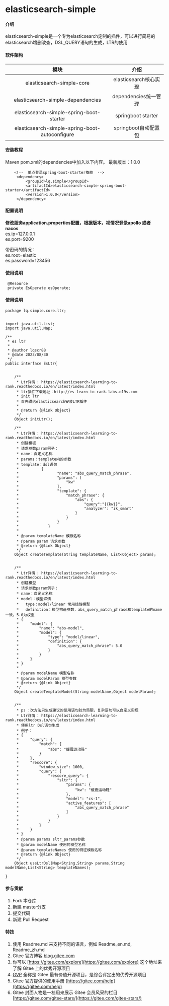 # elasticsearch-simple

#### 介绍
elasticsearch-simple是一个专为elasticsearch定制的插件，可以进行简易的elasticsearch增删改查，DSL_QUERY语句的生成，LTR的使用
#### 软件架构
|                      模块                      |         介绍          |
| :--------------------------------------------: | :-------------------: |
|           elasticsearch-simple-core            | elasticsearch核心实现 |
|       elasticsearch-simple-dependencies        | dependencies统一管理  |
|    elasticsearch-simple-spring-boot-starter    |  springboot starter   |
| elasticsearch-simple-spring-boot-autoconfigure | springboot自动配置包  |

#### 安装教程

Maven
pom.xml的dependencies中加入以下内容。
最新版本：1.0.0
```
    <!--  单点登录spring-boot-starter依赖  -->
     <dependency>
         <groupId>lq.simple</groupId>
         <artifactId>elasticsearch-simple-spring-boot-starter</artifactId>
         <version>1.0.0</version>
     </dependency>
```

#### 配置说明
**修改服务application.properties配置，根据版本，视情况登录apollo 或者 nacos**   
es.ip=127.0.0.1  
es.port=9200  

带密码的情况：  
es.root=elastic  
es.password=123456  

#### 使用说明

```
 @Resource
 private EsOperate esOperate;
```

#### 使用说明

```
package lq.simple.core.ltr;


import java.util.List;
import java.util.Map;

/**
 * es ltr
 *
 * @author lqscr88
 * @date 2023/08/30
 */
public interface EsLtr{


    /**
     * Ltr详情： https://elasticsearch-learning-to-rank.readthedocs.io/en/latest/index.html
     * ltr插件下载地址：http://es-learn-to-rank.labs.o19s.com
     * init ltr
     * 首先得给elasticsearch安装LTR插件
     *
     * @return {@link Object}
     */
    Object initLtr();

    /**
     * Ltr详情： https://elasticsearch-learning-to-rank.readthedocs.io/en/latest/index.html
     * 创建模板
     * 请求参数param例子：
     * name：自定义名称
     * params：template内的参数
     * template：dsl语句
     *          {
     *                 "name": "abs_query_match_phrase",
     *                 "params": [
     *                     "kw"
     *                 ],
     *                 "template": {
     *                     "match_phrase": {
     *                         "abs": {
     *                             "query":"{{kw}}",
     *                             "analyzer": "ik_smart"
     *                         }
     *                     }
     *                 }
     *             }
     *
     * @param templateName 模板名称
     * @param param 请求参数
     * @return {@link Object}
     */
    Object createTemplate(String templateName, List<Object> param);


    /**
     * Ltr详情： https://elasticsearch-learning-to-rank.readthedocs.io/en/latest/index.html
     * 创建模型
     * 请求参数param例子：
     * name：自定义名称
     * model：模型详情
     *   type：model/linear 常用线性模型
     *   definition：模型构造参数，abs_query_match_phrase和template的name一致，5.0为权重
     * {
     *     "model": {
     *         "name": "abs-model",
     *         "model": {
     *             "type": "model/linear",
     *             "definition": {
     *                 "abs_query_match_phrase": 5.0
     *             }
     *         }
     *     }
     * }
     *
     * @param modelName 模型名称
     * @param modelParam 模型参数
     * @return {@link Object}
     */
    Object createTemplateModel(String modelName,Object modelParam);


    /**
     * ps :次方法只生成建议的使用语句较为局限，复杂语句可以自定义实现
     * Ltr详情： https://elasticsearch-learning-to-rank.readthedocs.io/en/latest/index.html
     * 使用ltr Dsl语句生成
     * 例子：
     * {
     *     "query": {
     *         "match": {
     *             "abs": "缓震运动鞋"
     *         }
     *     },
     *     "rescore": {
     *         "window_size": 1000,
     *         "query": {
     *             "rescore_query": {
     *                 "sltr": {
     *                     "params": {
     *                         "kw": "缓震运动鞋"
     *                     },
     *                     "model": "cs-1",
     *                     "active_features": [
     *                         "abs_query_match_phrase"
     *                     ]
     *                 }
     *             }
     *         }
     *     }
     * }
     * @param params sltr_params参数
     * @param modelName 使用的模型名称
     * @param templateNames 使用的特征模板名称
     * @return {@link Object}
     */
    Object useLtrDsl(Map<String,String> params,String modelName,List<String> templateNames);

}
```



#### 参与贡献

1.  Fork 本仓库
2.  新建 master分支
3.  提交代码
4.  新建 Pull Request


#### 特技

1.  使用 Readme.md 来支持不同的语言，例如 Readme\_en.md, Readme\_zh.md
2.  Gitee 官方博客 [blog.gitee.com](https://blog.gitee.com)
3.  你可以 [https://gitee.com/explore](https://gitee.com/explore) 这个地址来了解 Gitee 上的优秀开源项目
4.  [GVP](https://gitee.com/gvp) 全称是 Gitee 最有价值开源项目，是综合评定出的优秀开源项目
5.  Gitee 官方提供的使用手册 [https://gitee.com/help](https://gitee.com/help)
6.  Gitee 封面人物是一档用来展示 Gitee 会员风采的栏目 [https://gitee.com/gitee-stars/](https://gitee.com/gitee-stars/)
